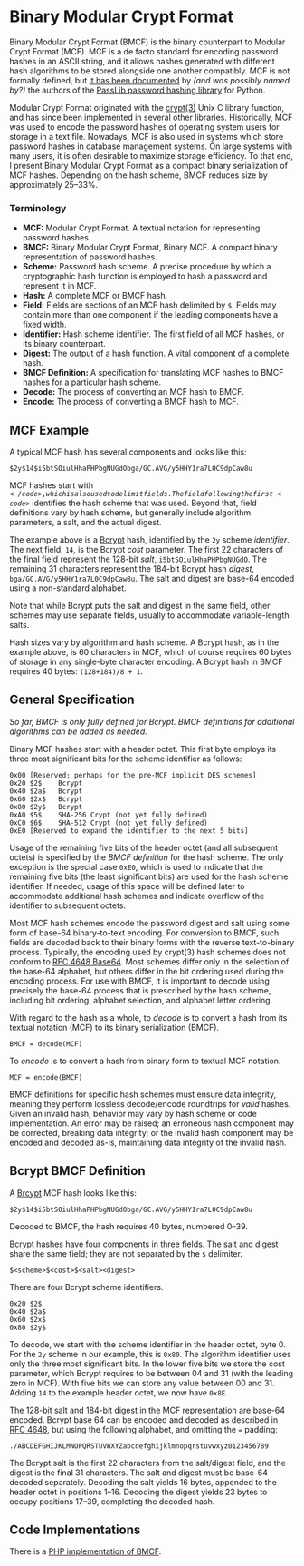 Binary Modular Crypt Format
===========================

Binary Modular Crypt Format (BMCF) is the binary counterpart to Modular Crypt Format (MCF). MCF is a de facto standard for encoding password hashes in an ASCII string, and it allows hashes generated with different hash algorithms to be stored alongside one another compatibly. MCF is not formally defined, but [it has been documented][mcf] by *(and was possibly named by?)* the authors of the [PassLib password hashing library][passlib] for Python.

Modular Crypt Format originated with the [crypt(3)][crypt] Unix C library function, and has since been implemented in several other libraries. Historically, MCF was used to encode the password hashes of operating system users for storage in a text file. Nowadays, MCF is also used in systems which store password hashes in database management systems. On large systems with many users, it is often desirable to maximize storage efficiency. To that end, I present Binary Modular Crypt Format as a compact binary serialization of MCF hashes. Depending on the hash scheme, BMCF reduces size by approximately 25–33%.

[mcf]:      http://pythonhosted.org/passlib/modular_crypt_format.html   "Passlib's Documentation of MCF"
[passlib]:  http://pythonhosted.org/passlib/index.html                  "Passlib password hashing library for Python"
[crypt]:    http://en.wikipedia.org/wiki/Crypt_(C)                      "crypt(3) Unix C library function"



### Terminology

- **MCF:** Modular Crypt Format. A textual notation for representing password hashes.
- **BMCF:** Binary Modular Crypt Format, Binary MCF. A compact binary representation of password hashes.
- **Scheme:** Password hash scheme. A precise procedure by which a cryptographic hash function is employed to hash a password and represent it in MCF.
- **Hash:** A complete MCF or BMCF hash.
- **Field:** Fields are sections of an MCF hash delimited by <code>$</code>. Fields may contain more than one component if the leading components have a fixed width.
- **Identifier:** Hash scheme identifier. The first field of all MCF hashes, or its binary counterpart.
- **Digest:** The output of a hash function. A vital component of a complete hash.
- **BMCF Definition:** A specification for translating MCF hashes to BMCF hashes for a particular hash scheme.
- **Decode:** The process of converting an MCF hash to BMCF.
- **Encode:** The process of converting a BMCF hash to MCF.



MCF Example
-----------

A typical MCF hash has several components and looks like this:

    $2y$14$i5btSOiulHhaPHPbgNUGdObga/GC.AVG/y5HHY1ra7L0C9dpCaw8u

MCF hashes start with <code>$</code>, which is also used to delimit fields. The field following the first <code>$</code> identifies the hash scheme that was used. Beyond that, field definitions vary by hash scheme, but generally include algorithm parameters, a salt, and the actual digest.

The example above is a [Bcrypt][bcrypt] hash, identified by the <code>2y</code> scheme *identifier*. The next field, <code>14</code>, is the Bcrypt *cost* parameter. The first 22 characters of the final field represent the 128-bit *salt*, <code>i5btSOiulHhaPHPbgNUGdO</code>. The remaining 31 characters represent the 184-bit Bcrypt hash *digest*, <code>bga/GC.AVG/y5HHY1ra7L0C9dpCaw8u</code>. The salt and digest are base-64 encoded using a non-standard alphabet.

Note that while Bcrypt puts the salt and digest in the same field, other schemes may use separate fields, usually to accommodate variable-length salts.

Hash sizes vary by algorithm and hash scheme. A Bcrypt hash, as in the example above, is 60 characters in MCF, which of course requires 60 bytes of storage in any single-byte character encoding. A Bcrypt hash in BMCF requires 40 bytes: <code>(128+184)/8 + 1</code>.

[bcrypt]: http://en.wikipedia.org/wiki/Bcrypt "Bcrypt, Blowfish-based password hashing"



General Specification
---------------------

*So far, BMCF is only fully defined for Bcrypt. BMCF definitions for additional algorithms can be added as needed.*

Binary MCF hashes start with a header octet. This first byte employs its three most significant bits for the scheme identifier as follows:

    0x00 [Reserved; perhaps for the pre-MCF implicit DES schemes]
    0x20 $2$    Bcrypt
    0x40 $2a$   Bcrypt
    0x60 $2x$   Bcrypt
    0x80 $2y$   Bcrypt
    0xA0 $5$    SHA-256 Crypt (not yet fully defined)
    0xC0 $6$    SHA-512 Crypt (not yet fully defined)
    0xE0 [Reserved to expand the identifier to the next 5 bits]

Usage of the remaining five bits of the header octet (and all subsequent octets) is specified by the *BMCF definition* for the hash scheme. The only exception is the special case <code>0xE0</code>, which is used to indicate that the remaining five bits (the least significant bits) are used for the hash scheme identifier. If needed, usage of this space will be defined later to accommodate additional hash schemes and indicate overflow of the identifier to subsequent octets.

Most MCF hash schemes encode the password digest and salt using some form of base-64 binary-to-text encoding. For conversion to BMCF, such fields are decoded back to their binary forms with the reverse text-to-binary process. Typically, the encoding used by crypt(3) hash schemes does not conform to [RFC 4648 Base64][base64]. Most schemes differ only in the selection of the base-64 alphabet, but others differ in the bit ordering used during the encoding process. For use with BMCF, it is important to decode using precisely the base-64 process that is prescribed by the hash scheme, including bit ordering, alphabet selection, and alphabet letter ordering.

With regard to the hash as a whole, to *decode* is to convert a hash from its textual notation (MCF) to its binary serialization (BMCF).

    BMCF = decode(MCF)

To *encode* is to convert a hash from binary form to textual MCF notation.

    MCF = encode(BMCF)

BMCF definitions for specific hash schemes must ensure data integrity, meaning they perform lossless decode/encode roundtrips for *valid* hashes. Given an invalid hash, behavior may vary by hash scheme or code implementation. An error may be raised; an erroneous hash component may be corrected, breaking data integrity; or the invalid hash component may be encoded and decoded as-is, maintaining data integrity of the invalid hash.

[base64]: http://tools.ietf.org/html/rfc4648#section-4 "RFC 4648 Base64 Specification"



Bcrypt BMCF Definition
----------------------

A [Brcypt][bcrypt] MCF hash looks like this:

    $2y$14$i5btSOiulHhaPHPbgNUGdObga/GC.AVG/y5HHY1ra7L0C9dpCaw8u

Decoded to BMCF, the hash requires 40 bytes, numbered 0–39.

Bcrypt hashes have four components in three fields. The salt and digest share the same field; they are not separated by the <code>$</code> delimiter.

    $<scheme>$<cost>$<salt><digest>

There are four Bcrypt scheme identifiers.

    0x20 $2$
    0x40 $2a$
    0x60 $2x$
    0x80 $2y$

To decode, we start with the scheme identifier in the header octet, byte 0. For the <code>2y</code> scheme in our example, this is <code>0x80</code>. The algorithm identifier uses only the three most significant bits. In the lower five bits we store the cost parameter, which Bcrypt requires to be between 04 and 31 (with the leading zero in MCF). With five bits we can store any value between 00 and 31. Adding <code>14</code> to the example header octet, we now have <code>0x8E</code>.

The 128-bit salt and 184-bit digest in the MCF representation are base-64 encoded. Bcrypt base 64 can be encoded and decoded as described in [RFC 4648][base64], but using the following alphabet, and omitting the <code>=</code> padding:

    ./ABCDEFGHIJKLMNOPQRSTUVWXYZabcdefghijklmnopqrstuvwxyz0123456789

The Bcrypt salt is the first 22 characters from the salt/digest field, and the digest is the final 31 characters. The salt and digest must be base-64 decoded separately. Decoding the salt yields 16 bytes, appended to the header octet in positions 1–16. Decoding the digest yields 23 bytes to occupy positions 17–39, completing the decoded hash.



Code Implementations
--------------------

There is a [PHP implementation of BMCF][bmcfphp].

[bmcfphp]: https://github.com/ademarre/mcf-hash-encoder-php "McfHash - BMCF Implementation in PHP"
